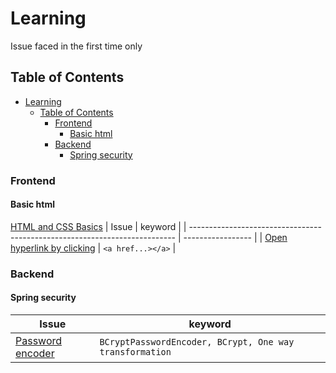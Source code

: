 # Learning
Issue faced in the first time only 
## Table of Contents

- [Learning](#learning)
  - [Table of Contents](#table-of-contents)
    - [Frontend](#frontend)
      - [Basic html](#basic-html)
    - [Backend](#backend)
      - [Spring security](#spring-security)

### Frontend

#### Basic html

[HTML and CSS
Basics](https//www3.ntu.edu.sg/home/ehchua/programming/webprogramming/HTML_CSS_Basics.html)
| Issue                                                                      | keyword           |
| -------------------------------------------------------------------------- | ----------------- |
| [Open hyperlink by clicking](Frontend/BasicHtml/tagsUsage.html#anchor-tag) | `<a href...></a>` |


### Backend
#### Spring security

| Issue                                                                | keyword                                                  |
| -------------------------------------------------------------------- | -------------------------------------------------------- |
| [Password encoder](Java\Spring_boot\springSecurityPasswordhash.html) | `BCryptPasswordEncoder, BCrypt, One way transformation ` |